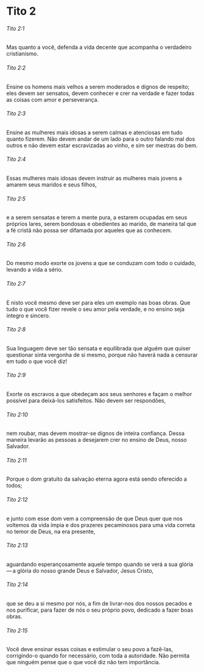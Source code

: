 # Tito 2

###### Tito 2:1

Mas quanto a você, defenda a vida decente que acompanha o verdadeiro cristianismo.

###### Tito 2:2

Ensine os homens mais velhos a serem moderados e dignos de respeito; eles devem ser sensatos, devem conhecer e crer na verdade e fazer todas as coisas com amor e perseverança.

###### Tito 2:3

Ensine as mulheres mais idosas a serem calmas e atenciosas em tudo quanto fizerem. Não devem andar de um lado para o outro falando mal dos outros e não devem estar escravizadas ao vinho, e sim ser mestras do bem.

###### Tito 2:4

Essas mulheres mais idosas devem instruir as mulheres mais jovens a amarem seus maridos e seus filhos,

###### Tito 2:5

e a serem sensatas e terem a mente pura, a estarem ocupadas em seus próprios lares, serem bondosas e obedientes ao marido, de maneira tal que a fé cristã não possa ser difamada por aqueles que as conhecem.

###### Tito 2:6

Do mesmo modo exorte os jovens a que se conduzam com todo o cuidado, levando a vida a sério.

###### Tito 2:7

E nisto você mesmo deve ser para eles um exemplo nas boas obras. Que tudo o que você fizer revele o seu amor pela verdade, e no ensino seja íntegro e sincero.

###### Tito 2:8

Sua linguagem deve ser tão sensata e equilibrada que alguém que quiser questionar sinta vergonha de si mesmo, porque não haverá nada a censurar em tudo o que você diz!

###### Tito 2:9

Exorte os escravos a que obedeçam aos seus senhores e façam o melhor possível para deixá-los satisfeitos. Não devem ser respondões,

###### Tito 2:10

nem roubar, mas devem mostrar-se dignos de inteira confiança. Dessa maneira levarão as pessoas a desejarem crer no ensino de Deus, nosso Salvador.

###### Tito 2:11

Porque o dom gratuito da salvação eterna agora está sendo oferecido a todos;

###### Tito 2:12

e junto com esse dom vem a compreensão de que Deus quer que nos voltemos da vida ímpia e dos prazeres pecaminosos para uma vida correta no temor de Deus, na era presente,

###### Tito 2:13

aguardando esperançosamente aquele tempo quando se verá a sua glória — a glória do nosso grande Deus e Salvador, Jesus Cristo,

###### Tito 2:14

que se deu a si mesmo por nós, a fim de livrar-nos dos nossos pecados e nos purificar, para fazer de nós o seu próprio povo, dedicado a fazer boas obras.

###### Tito 2:15

Você deve ensinar essas coisas e estimular o seu povo a fazê-las, corrigindo-o quando for necessário, com toda a autoridade. Não permita que ninguém pense que o que você diz não tem importância.

